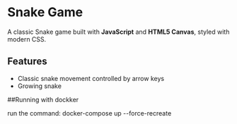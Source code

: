 # Snake Game

A classic Snake game built with **JavaScript** and **HTML5 Canvas**, styled with modern CSS.  


## Features

- Classic snake movement controlled by arrow keys  
- Growing snake

##Running with dockker

run the command:
docker-compose up --force-recreate

